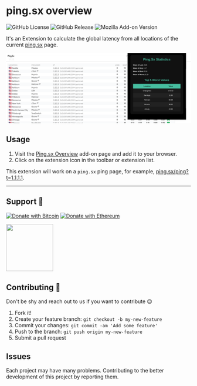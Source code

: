 # ping.sx overview

![GitHub License](https://img.shields.io/github/license/hatamiarash7/pingsx-overview) ![GitHub Release](https://img.shields.io/github/v/release/hatamiarash7/pingsx-overview) ![Mozilla Add-on Version](https://img.shields.io/amo/v/ping-pe-overview)

It's an Extension to calculate the global latency from all locations of the current [ping.sx](https://ping.sx) page.

![sc](./.github/sc.png)

## Usage

1. Visit the [Ping.sx Overview](https://addons.mozilla.org/en-US/firefox/addon/ping-sx-overview/) add-on page and add it to your browser.
2. Click on the extension icon in the toolbar or extension list.

This extension will work on a `ping.sx` ping page, for example, [ping.sx/ping?t=1.1.1.1](https://ping.sx/ping?t=1.1.1.1).

---

## Support 💛

[![Donate with Bitcoin](https://img.shields.io/badge/Bitcoin-bc1qmmh6vt366yzjt3grjxjjqynrrxs3frun8gnxrz-orange)](https://donatebadges.ir/donate/Bitcoin/bc1qmmh6vt366yzjt3grjxjjqynrrxs3frun8gnxrz) [![Donate with Ethereum](https://img.shields.io/badge/Ethereum-0x0831bD72Ea8904B38Be9D6185Da2f930d6078094-blueviolet)](https://donatebadges.ir/donate/Ethereum/0x0831bD72Ea8904B38Be9D6185Da2f930d6078094)

<div><a href="https://payping.ir/@hatamiarash7"><img src="https://cdn.payping.ir/statics/Payping-logo/Trust/blue.svg" height="128" width="128"></a></div>

## Contributing 🤝

Don't be shy and reach out to us if you want to contribute 😉

1. Fork it!
2. Create your feature branch: `git checkout -b my-new-feature`
3. Commit your changes: `git commit -am 'Add some feature'`
4. Push to the branch: `git push origin my-new-feature`
5. Submit a pull request

## Issues

Each project may have many problems. Contributing to the better development of this project by reporting them.
